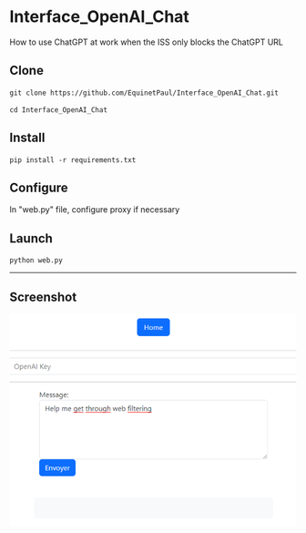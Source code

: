 # Interface_OpenAI_Chat

How to use ChatGPT at work when the ISS only blocks the ChatGPT URL

## Clone
```
git clone https://github.com/EquinetPaul/Interface_OpenAI_Chat.git
```
```
cd Interface_OpenAI_Chat
```

## Install
```
pip install -r requirements.txt
```

## Configure
In "web.py" file, configure proxy if necessary

## Launch
```
python web.py 
```

---
## Screenshot
![plot_chat](https://raw.githubusercontent.com/EquinetPaul/EquinetPaul/main/img_chat.png)
